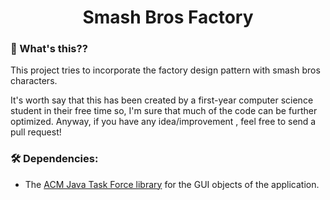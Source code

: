 <h1 align="center">
  Smash Bros Factory  
</h1>

### 🤔 What's this??
This project tries to incorporate the factory design pattern with smash bros characters.

It's worth say that this has been created by a first-year computer science student in their free time so, I'm sure that much of the code can be further optimized.
Anyway, if you have any idea/improvement , feel free to send a pull request!

### 🛠️ Dependencies:
- The [ACM Java Task Force library](https://cs.stanford.edu/people/eroberts/jtf/) for the GUI objects of the application.

